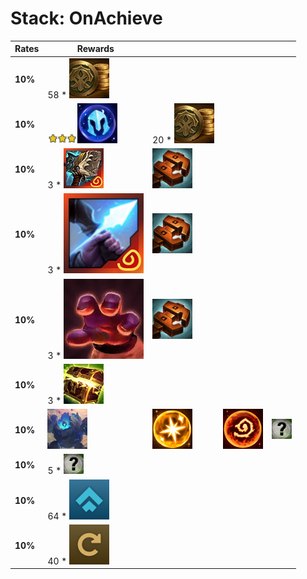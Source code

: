 # Stack: OnAchieve
| **Rates** | **Rewards**                                                                                                                |                                                                     |                                                       |                                                   |
| -         | -                                                                                                                          | -                                                                   | -                                                     | -                                                 |
| **10%**   | 58 * ![Gold](../../tftspecs/icon/rewards/Gold.png)                                                                         |                                                                     |                                                       |                                                   |
| **10%**   | ![Unit_Star](../../tftspecs/icon/rewards/Champion_Star_3.png)![Unit_Cost](../../tftspecs/icon/rewards/Champion_Cost_3.png) | 20 * ![Gold](../../tftspecs/icon/rewards/Gold.png)                  |                                                       |                                                   |
| **10%**   | 3 * ![Hullcrusher](../../tftitems/icon/set15/Artifacts/Hullcrusher.png)                                                    | ![MagneticRemover](../../tftspecs/icon/rewards/MagneticRemover.png) |                                                       |                                                   |
| **10%**   | 3 * ![SnipersFocus](../../tftitems/icon/set15/Artifacts/SnipersFocus.png)                                                  | ![MagneticRemover](../../tftspecs/icon/rewards/MagneticRemover.png) |                                                       |                                                   |
| **10%**   | 3 * ![ThiefsGloves](../../tftitems/icon/set15/Craftable/ThiefsGloves.png)                                                  | ![MagneticRemover](../../tftspecs/icon/rewards/MagneticRemover.png) |                                                       |                                                   |
| **10%**   | 3 * ![lucky_chest](../../tftspecs/icon/rewards/lucky_chest.png)                                                            |                                                                     |                                                       |                                                   |
| **10%**   | ![Golem](../../tftspecs/icon/rewards/Golem.png)                                                                            | ![RadiantItem](../../tftspecs/icon/rewards/RadiantItem.png)         | ![Artifact](../../tftspecs/icon/rewards/Artifact.png) | ![Emblem](../../tftspecs/icon/rewards/Emblem.jpg) |
| **10%**   | 5 * ![Emblem](../../tftspecs/icon/rewards/Emblem.jpg)                                                                      |                                                                     |                                                       |                                                   |
| **10%**   | 64 * ![exp](../../tftspecs/icon/rewards/exp.png)                                                                           |                                                                     |                                                       |                                                   |
| **10%**   | 40 * ![Reroll](../../tftspecs/icon/rewards/Reroll.png)                                                                     |                                                                     |                                                       |                                                   |
